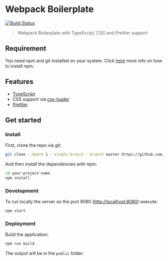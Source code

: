 # Webpack Boilerplate

[![Build Status](https://travis-ci.org/NeverMendel/webpack-boilerplate.svg?branch=master)](https://travis-ci.org/NeverMendel/webpack-boilerplate)

> Webpack Boilerplate with TypeScript, CSS and Prettier support

## Requirement

You need npm and git installed on your system. Click [here](https://www.npmjs.com/get-npm) more info on how to install npm.

## Features

- [TypeScript](https://www.typescriptlang.org/)
- CSS support via [css-loader](https://github.com/webpack-contrib/css-loader)
- [Prettier](https://prettier.io/)

## Get started

### Install

First, clone the repo via git:

```bash
git clone --depth 1 --single-branch --branch master https://github.com/NeverMendel/webpack-boilerplate.git your-project-name
```

And then install the dependencies with npm:

```bash
cd your-project-name
npm install
```

### Development

To run locally the server on the port 8080 (<http://localhost:8080>) execute:

```bash
npm start
```

### Deployment

Build the application:

```bash
npm run build
```

The output will be in the `public` folder.
